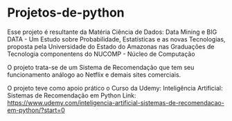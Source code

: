 # Projetos-de-python


Esse projeto é resultante da Matéria Ciência de Dados: Data Mining e BIG DATA - Um Estudo sobre Probabilidade, Estatísticas e as novas Tecnologias, proposta pela Universidade do Estado do Amazonas nas Graduações de Tecnologia componentens do NUCOMP - Núcleo de Computação

O projeto trata-se de um Sistema de Recomendação que tem seu funcionamento análogo ao Netflix e demais sites comerciais.

O projeto teve como apoio prático o Curso da Udemy: Inteligência Artificial: Sistemas de Recomendação em Python
Link: https://www.udemy.com/inteligencia-artificial-sistemas-de-recomendacao-em-python/?start=0

